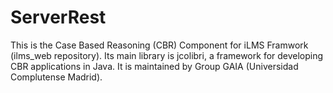 # ServerRest
This is the Case Based Reasoning (CBR) Component for iLMS Framwork (ilms_web repository). Its main library is jcolibri, a framework for developing CBR applications in Java. It is maintained by Group GAIA (Universidad Complutense Madrid).

